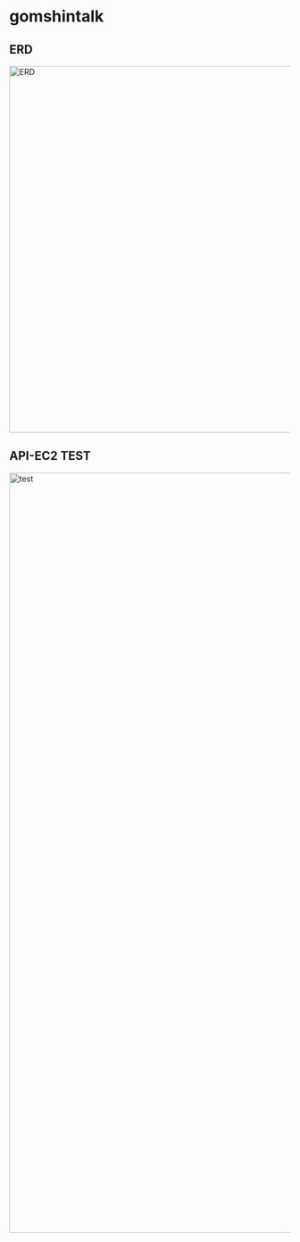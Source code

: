 # gomshintalk
<h2>ERD</h2>
<img width="657" alt="ERD" src="https://user-images.githubusercontent.com/52529595/84642734-d9c74a00-af37-11ea-92c2-a4257c333bbf.png">

<h2>API-EC2 TEST</h2>
<img width="1362" alt="test" src="https://user-images.githubusercontent.com/52529595/84642716-d3d16900-af37-11ea-84aa-8892de15e6c0.png">

